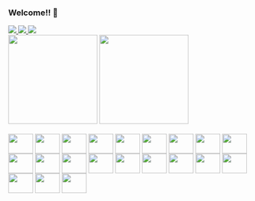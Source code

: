 ### Welcome!! 👋
<div>
  <a href="https://www.linkedin.com/in/gpjanial/">
    <img src="https://img.shields.io/badge/LinkedIn-0077B5?style=for-the-badge&logo=linkedin&logoColor=white" /> 
  </a>
  <a href="https://twitter.com/giovannijanial">
   <img src="https://img.shields.io/badge/Twitter-1DA1F2?style=for-the-badge&logo=twitter&logoColor=white" /> 
  </a>
  <a href="https://www.instagram.com/giovannijanial/">
   <img src="https://img.shields.io/badge/Instagram-E4405F?style=for-the-badge&logo=instagram&logoColor=white" /> 
  </a>
</div>
<div>
  <a href="https://github.com/giovannijanial"> </a>
  <img height="180em" src="https://github-readme-stats.vercel.app/api?username=giovannijanial&show_icons=true&theme=onedark"/>
  <img height="180em" src="https://github-readme-stats.vercel.app/api/top-langs/?username=giovannijanial&layout=compact&langs-count=16&theme=onedark"/>
<div>
<div style="display: inline_block"><br>
  <img align="center" width="50" height="40" src="https://cdn.jsdelivr.net/gh/devicons/devicon/icons/typescript/typescript-original.svg">
  <img align="center" width="50" height="40" src="https://cdn.jsdelivr.net/gh/devicons/devicon/icons/javascript/javascript-original.svg">
  <img align="center" width="50" height="40" src="https://cdn.jsdelivr.net/gh/devicons/devicon/icons/csharp/csharp-original.svg">
  <img align="center" width="50" height="40" src="https://cdn.jsdelivr.net/gh/devicons/devicon/icons/java/java-original.svg">
  <img align="center" width="50" height="40" src="https://cdn.jsdelivr.net/gh/devicons/devicon/icons/nodejs/nodejs-original.svg">
  <img align="center" width="50" height="40" src="https://cdn.jsdelivr.net/gh/devicons/devicon/icons/nestjs/nestjs-plain.svg">
  <img align="center" width="50" height="40" src="https://cdn.jsdelivr.net/gh/devicons/devicon/icons/python/python-original.svg">
  <img align="center" width="50" height="40" src="https://cdn.jsdelivr.net/gh/devicons/devicon/icons/spring/spring-original.svg">
  <img align="center" width="50" height="40" src="https://cdn.jsdelivr.net/gh/devicons/devicon/icons/dotnetcore/dotnetcore-original.svg">
  <img align="center" width="50" height="40" src="https://cdn.jsdelivr.net/gh/devicons/devicon/icons/html5/html5-original.svg">
  <img align="center" width="50" height="40" src="https://cdn.jsdelivr.net/gh/devicons/devicon/icons/css3/css3-original.svg">
  <img align="center" width="50" height="40" src="https://cdn.jsdelivr.net/gh/devicons/devicon/icons/react/react-original.svg">
  <img align="center" width="50" height="40" src="https://cdn.jsdelivr.net/gh/devicons/devicon/icons/materialui/materialui-original.svg">
  <img align="center" width="50" height="40" src="https://cdn.jsdelivr.net/gh/devicons/devicon/icons/tailwindcss/tailwindcss-plain.svg">
  <img align="center" width="50" height="40" src="https://cdn.jsdelivr.net/gh/devicons/devicon/icons/bootstrap/bootstrap-original.svg">
  <img align="center" width="50" height="40" src="https://cdn.jsdelivr.net/gh/devicons/devicon/icons/postgresql/postgresql-original.svg">
  <img align="center" width="50" height="40" src="https://cdn.jsdelivr.net/gh/devicons/devicon/icons/mysql/mysql-original.svg">
  <img align="center" width="50" height="40" src="https://cdn.jsdelivr.net/gh/devicons/devicon/icons/microsoftsqlserver/microsoftsqlserver-plain.svg">
  <img align="center" width="50" height="40" src="https://cdn.jsdelivr.net/gh/devicons/devicon/icons/mongodb/mongodb-original.svg">
  <img align="center" width="50" height="40" src="https://cdn.jsdelivr.net/gh/devicons/devicon/icons/firebase/firebase-plain.svg">
  <img align="center" width="50" height="40" src="https://cdn.jsdelivr.net/gh/devicons/devicon/icons/docker/docker-original.svg">
</div>
